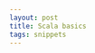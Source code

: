 ```yaml
---
layout: post
title: Scala basics
tags: snippets
---
```


<script src="https://gist.github.com/selimslab/e4c293e929b3ff9f533564e389079341.js"></script>